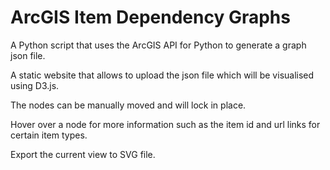# ArcGIS Item Dependency Graphs  

A Python script that uses the ArcGIS API for Python to generate a graph json file.  

A static website that allows to upload the json file which will be visualised using D3.js.  

The nodes can be manually moved and will lock in place.  

Hover over a node for more information such as the item id and url links for certain item types.  

Export the current view to SVG file.  